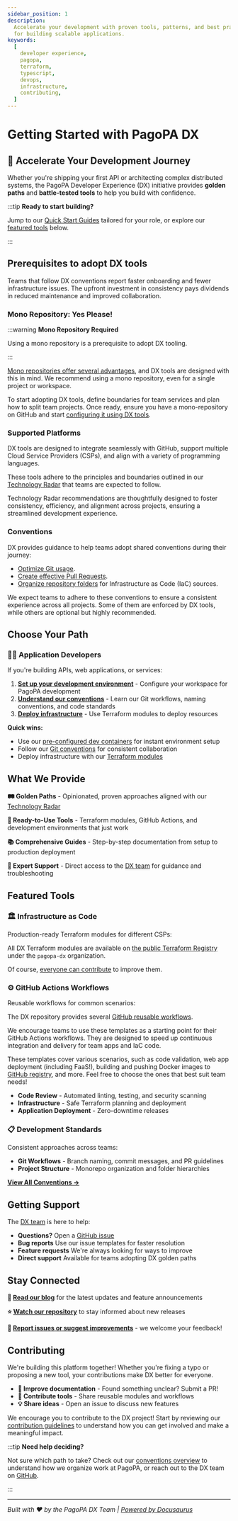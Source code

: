 ```yaml
---
sidebar_position: 1
description:
  Accelerate your development with proven tools, patterns, and best practices
  for building scalable applications.
keywords:
  [
    developer experience,
    pagopa,
    terraform,
    typescript,
    devops,
    infrastructure,
    contributing,
  ]
---
```


# Getting Started with PagoPA DX

## 🚀 Accelerate Your Development Journey

Whether you're shipping your first API or architecting complex distributed
systems, the PagoPA Developer Experience (DX) initiative provides **golden
paths** and **battle-tested tools** to help you build with confidence.

:::tip **Ready to start building?**

Jump to our [Quick Start Guides](#choose-your-path) tailored for your role, or
explore our [featured tools](#featured-tools) below.

:::

## Prerequisites to adopt DX tools

Teams that follow DX conventions report faster onboarding and fewer
infrastructure issues. The upfront investment in consistency pays dividends in
reduced maintenance and improved collaboration.

### Mono Repository: Yes Please!

:::warning **Mono Repository Required**

Using a mono repository is a prerequisite to adopt DX tooling.

:::

[Mono repositories offer several advantages](https://pagopa.github.io/technology-radar/methods-and-patterns/monorepo.html),
and DX tools are designed with this in mind. We recommend using a mono
repository, even for a single project or workspace.

To start adopting DX tools, define boundaries for team services and plan how to
split team projects. Once ready, ensure you have a mono-repository on GitHub and
start [configuring it using DX tools](monorepository-setup.md).

### Supported Platforms

DX tools are designed to integrate seamlessly with GitHub, support multiple
Cloud Service Providers (CSPs), and align with a variety of programming
languages.

These tools adhere to the principles and boundaries outlined in our
[Technology Radar](https://pagopa.github.io/technology-radar/index.html) that
teams are expected to follow.

Technology Radar recommendations are thoughtfully designed to foster
consistency, efficiency, and alignment across projects, ensuring a streamlined
development experience.

### Conventions

DX provides guidance to help teams adopt shared conventions during their
journey:

- [Optimize Git usage](github/git/index.md).
- [Create effective Pull Requests](github/pull-requests/index.md).
- [Organize repository folders](terraform/infra-folder-structure.md) for
  Infrastructure as Code (IaC) sources.

We expect teams to adhere to these conventions to ensure a consistent experience
across all projects. Some of them are enforced by DX tools, while others are
optional but highly recommended.

## Choose Your Path

### 👩‍💻 Application Developers

If you're building APIs, web applications, or services:

1. **[Set up your development environment](monorepository-setup.md)** -
   Configure your workspace for PagoPA development
1. **[Understand our conventions](github/index.md)** - Learn our Git workflows,
   naming conventions, and code standards
1. **[Deploy infrastructure](terraform/index.md)** - Use Terraform modules to
   deploy resources

**Quick wins:**

- Use our [pre-configured dev containers](dev-containers/index.md) for instant
  environment setup
- Follow our [Git conventions](github/git/index.md) for consistent collaboration
- Deploy infrastructure with our
  [Terraform modules](terraform/using-terraform-registry-modules.md)

## What We Provide

**🛤️ Golden Paths** - Opinionated, proven approaches aligned with our
[Technology Radar](https://pagopa.github.io/technology-radar/)

**🔧 Ready-to-Use Tools** - Terraform modules, GitHub Actions, and development
environments that just work

**📚 Comprehensive Guides** - Step-by-step documentation from setup to
production deployment

**🤝 Expert Support** - Direct access to the
[DX team](https://github.com/orgs/pagopa/teams/engineering-team-devex) for
guidance and troubleshooting

## Featured Tools

### 🏛️ **Infrastructure as Code**

Production-ready Terraform modules for different CSPs:

All DX Terraform modules are available on
[the public Terraform Registry](https://registry.terraform.io/namespaces/pagopa-dx)
under the `pagopa-dx` organization.

Of course,
[everyone can contribute](./contributing/contributing-to-dx-terraform-modules.md)
to improve them.

### ⚙️ **GitHub Actions Workflows**

Reusable workflows for common scenarios:

The DX repository provides several
[GitHub reusable workflows](https://github.com/pagopa/dx/tree/main/.github/workflows).

We encourage teams to use these templates as a starting point for their GitHub
Actions workflows. They are designed to speed up continuous integration and
delivery for team apps and IaC code.

These templates cover various scenarios, such as code validation, web app
deployment (including FaaS!), building and pushing Docker images to
[GitHub registry](https://github.com/orgs/pagopa/packages?repo_name=dx), and
more. Feel free to choose the ones that best suit team needs!

- **Code Review** - Automated linting, testing, and security scanning
- **Infrastructure** - Safe Terraform planning and deployment
- **Application Deployment** - Zero-downtime releases

### 📋 **Development Standards**

Consistent approaches across teams:

- **Git Workflows** - Branch naming, commit messages, and PR guidelines
- **Project Structure** - Monorepo organization and folder hierarchies

[**View All Conventions →**](github/index.md)

## Getting Support

The [DX team](https://github.com/orgs/pagopa/teams/engineering-team-devex) is
here to help:

- **Questions?** Open a [GitHub issue](https://github.com/pagopa/dx/issues)
- **Bug reports** Use our issue templates for faster resolution
- **Feature requests** We're always looking for ways to improve
- **Direct support** Available for teams adopting DX golden paths

## Stay Connected

**📖 [Read our blog](https://dx.pagopa.it/blog)** for the latest updates and
feature announcements

**⭐ [Watch our repository](https://github.com/pagopa/dx)** to stay informed
about new releases

**🐛
[Report issues or suggest improvements](https://github.com/pagopa/dx/issues)** -
we welcome your feedback!

## Contributing

We're building this platform together! Whether you're fixing a typo or proposing
a new tool, your contributions make DX better for everyone.

- **📝 Improve documentation** - Found something unclear? Submit a PR!
- **🔧 Contribute tools** - Share reusable modules and workflows
- **💡 Share ideas** - Open an issue to discuss new features

We encourage you to contribute to the DX project! Start by reviewing our
[contribution guidelines](https://github.com/pagopa/dx/blob/main/CONTRIBUTING.md)
to understand how you can get involved and make a meaningful impact.

:::tip **Need help deciding?**

Not sure which path to take? Check out our
[conventions overview](github/index.md) to understand how we organize work at
PagoPA, or reach out to the DX team on
[GitHub](https://github.com/pagopa/dx/issues).

:::

---

_Built with ❤️ by the PagoPA DX Team |
[Powered by Docusaurus](https://docusaurus.io/)_
